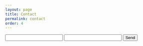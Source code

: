 ```yaml
---
layout: page
title: Contact
permalink: contact
order: 4
---
```



<form action="//formspree.io/you@email.com">
    <input type="text" name="name">
    <input type="email" name="_replyto">
    <input type="submit" value="Send">
</form>